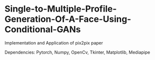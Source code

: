 # Single-to-Multiple-Profile-Generation-Of-A-Face-Using-Conditional-GANs
Implementation and Application of pix2pix paper

Dependencies:
Pytorch,
Numpy,
OpenCv,
Tkinter,
Matplotlib,
Mediapipe
